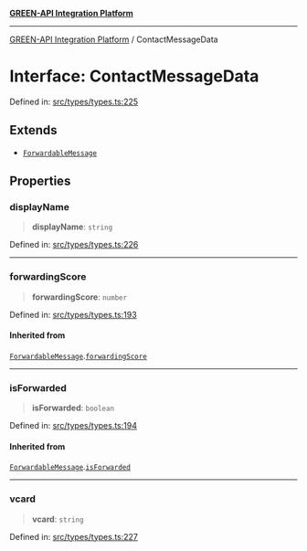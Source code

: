 [**GREEN-API Integration Platform**](../README.md)

***

[GREEN-API Integration Platform](../globals.md) / ContactMessageData

# Interface: ContactMessageData

Defined in: [src/types/types.ts:225](https://github.com/green-api/greenapi-integration/blob/0c6468d26acd573ad1def9f01a1af819fb76eb31/src/types/types.ts#L225)

## Extends

- [`ForwardableMessage`](ForwardableMessage.md)

## Properties

### displayName

> **displayName**: `string`

Defined in: [src/types/types.ts:226](https://github.com/green-api/greenapi-integration/blob/0c6468d26acd573ad1def9f01a1af819fb76eb31/src/types/types.ts#L226)

***

### forwardingScore

> **forwardingScore**: `number`

Defined in: [src/types/types.ts:193](https://github.com/green-api/greenapi-integration/blob/0c6468d26acd573ad1def9f01a1af819fb76eb31/src/types/types.ts#L193)

#### Inherited from

[`ForwardableMessage`](ForwardableMessage.md).[`forwardingScore`](ForwardableMessage.md#forwardingscore)

***

### isForwarded

> **isForwarded**: `boolean`

Defined in: [src/types/types.ts:194](https://github.com/green-api/greenapi-integration/blob/0c6468d26acd573ad1def9f01a1af819fb76eb31/src/types/types.ts#L194)

#### Inherited from

[`ForwardableMessage`](ForwardableMessage.md).[`isForwarded`](ForwardableMessage.md#isforwarded)

***

### vcard

> **vcard**: `string`

Defined in: [src/types/types.ts:227](https://github.com/green-api/greenapi-integration/blob/0c6468d26acd573ad1def9f01a1af819fb76eb31/src/types/types.ts#L227)
